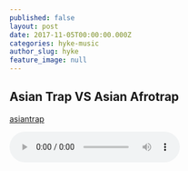 ```yaml
---
published: false
layout: post
date: 2017-11-05T00:00:00.000Z
categories: hyke-music
author_slug: hyke
feature_image: null
---
```

## Asian Trap VS Asian Afrotrap

[asiantrap]({{site.url}}/{{site.baseurl}}img/asiantrap.mp3)

<audio controls controlsList="nodownload">
